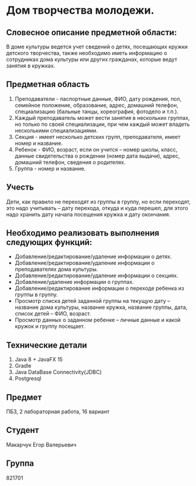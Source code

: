 # Дом творчества молодежи.

## Словесное описание предметной области: 
В доме культуры ведется учет сведений о детях, посещающих кружки детского творчества, также необходимо иметь информацию о сотрудниках дома культуры или других гражданах, которые ведут занятия в кружках. 

## Предметная область
1. Преподаватели - паспортные данные, ФИО, дату рождения, пол, семейное положение, образование, адрес, домашний телефон, специализацию (бальные танцы, хореография, фотодело и т.п.).
2. Каждый преподаватель может вести занятия в нескольких группах, но только по своей специализации, при чем каждый может владеть несколькими специализациями. 
3. Секция - имеет несколько детских групп, преподавателя, имеет номер и название. 
4. Ребенок - ФИО, возраст, если он учится – номер школы, класс, данные свидетельства о рождении (номер дата выдачи), адрес, домашний телефон, сведения о родителях. 
5. Группа - номер и название. 

## Учесть
Дети, как правило не переходят из группы в группу, но если переходят, это надо учитывать – дату перехода, откуда и куда перешел, для этого надо хранить дату начала посещения кружка и дату окончания.

## Необходимо реализовать выполнения следующих функций:
-	Добавление/редактирование/удаление информации о детях.
-	Добавление/редактирование/удаление информации о преподавателях дома культуры.
-	Добавление/редактирование/удаление информации о секциях.
-	Добавление/удаление информации о группах.
-	Добавление/редактирование информации о переходе ребенка из группы в группу.
-	Просмотр списка детей заданной группы на текущую дату – название дома культуры, название кружка, название группы, дата, список детей – ФИО, возраст.
-	Просмотр данных о заданном ребенке – личные данные и какой кружок и группу посещает.

## Технические детали
1. Java 8 + JavaFX 15
2. Gradle
3. Java DataBase Connectivity(JDBC)
4. Postgresql

## Предмет
ПБЗ, 2 лабораторная работа, 16 вариант

## Студент
Макарчук Егор Валерьевич

## Группа
821701
